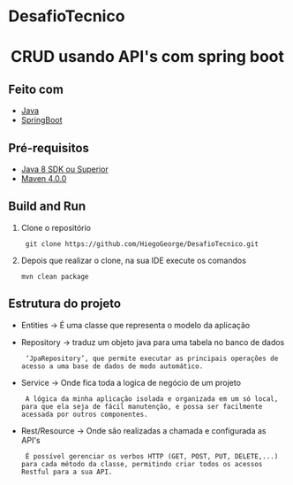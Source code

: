 # DesafioTecnico
<h1 align="center"> CRUD usando API's com spring boot </h1>

## Feito com
* [Java](#Título-e-Imagem-de-capa)
* [SpringBoot](#badges)

## Pré-requisitos
* [Java 8 SDK ou Superior](#Título-e-Imagem-de-capa)
* [Maven 4.0.0](#Título-e-Imagem-de-capa)

## Build and Run

1. Clone o repositório

    ``` git clone https://github.com/HiegoGeorge/DesafioTecnico.git```
 
 2. Depois que realizar o clone, na sua IDE execute os comandos

    ``` mvn clean package ``` 
    
 ## Estrutura do projeto
  
* Entities  -> É uma classe que representa o modelo da aplicação
 
* Repository -> traduz um objeto java para uma tabela no banco de dados

     ``` ‘JpaRepository’, que permite executar as principais operações de acesso a uma base de dados de modo automático.```

* Service -> Onde fica toda a logica de negócio de um projeto

     ``` A lógica da minha aplicação isolada e organizada em um só local, para que ela seja de fácil manutenção, e possa ser facilmente acessada por outros componentes.```

* Rest/Resource ->  Onde são realizadas a chamada e configurada as API's 

    ``` É possível gerenciar os verbos HTTP (GET, POST, PUT, DELETE,...) para cada método da classe, permitindo criar todos os acessos Restful para a sua API.```
